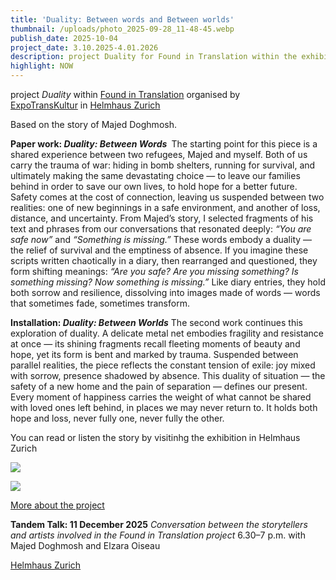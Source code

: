 ```yaml
---
title: 'Duality: Between words and Between worlds'
thumbnail: /uploads/photo_2025-09-28_11-48-45.webp
publish_date: 2025-10-04
project_date: 3.10.2025-4.01.2026
description: project Duality for Found in Translation within the exhibition 'Nun, da Himmel und Erde und Winde ruhen'   in Helmhaus Zurich
highlight: NOW
---
```

project _Duality_ within [Found in Translation](https://www.expotranskultur.org/event-gallery/found-in-translation-2025) organised by [ExpoTransKultur](https://www.expotranskultur.org/en/%C3%BCber-uns) in [Helmhaus Zurich](https://helmhaus.org/en/)

Based on the story of Majed Doghmosh.

**Paper work:&#32;_Duality: Between Words_&#160;**
The starting point for this piece is a shared experience between two refugees, Majed and myself. Both of us carry the trauma of war: hiding in bomb shelters, running for survival, and ultimately making the same devastating choice — to leave our families behind in order to save our own lives, to hold hope for a better future. Safety comes at the cost of connection, leaving us suspended between two realities: one of new beginnings in a safe environment, and another of loss, distance, and uncertainty.
From Majed’s story, I selected fragments of his text and phrases from our conversations that resonated deeply: _“You are safe now”_ and _“Something is missing.”_ These words embody a duality — the relief of survival and the emptiness of absence. If you imagine these scripts written chaotically in a diary, then rearranged and questioned, they form shifting meanings: _“Are you safe? Are you missing something? Is something missing? Now something is missing.”_ Like diary entries, they hold both sorrow and resilience, dissolving into images made of words — words that sometimes fade, sometimes transform.

**Installation:&#32;_Duality: Between Worlds_**
The second work continues this exploration of duality. A delicate metal net embodies fragility and resistance at once — its shining fragments recall fleeting moments of beauty and hope, yet its form is bent and marked by trauma. Suspended between parallel realities, the piece reflects the constant tension of exile: joy mixed with sorrow, presence shadowed by absence.
This duality of situation — the safety of a new home and the pain of separation — defines our present. Every moment of happiness carries the weight of what cannot be shared with loved ones left behind, in places we may never return to. It holds both hope and loss, never fully one, never fully the other.

You can read or listen  the story by visitinhg the exhibition in Helmhaus Zurich

![](/uploads/photo_2025-10-04_17-58-37%20(2).webp)

![](/uploads/photo_2025-10-04_17-58-35.webp)

[More about the project](https://www.expotranskultur.org/en/copy-of-2025)

**Tandem Talk: 11 December 2025**
_Conversation between the storytellers and artists involved in the _Found in Translation_ project_
6.30–7 p.m. with Majed Doghmosh and Elzara Oiseau

[Helmhaus Zurich](https://helmhaus.org/)
